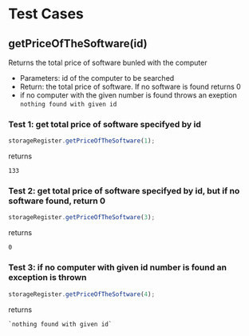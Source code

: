 # Test Cases

## **getPriceOfTheSoftware(id)**

Returns the total price of software bunled with the computer

- Parameters: id of the computer to be searched
- Return: the total price of software. If no software is found returns 0
- if no computer with the given number is found throws an exeption `nothing found with given id`

### Test 1: get total price of software specifyed by id

```js
storageRegister.getPriceOfTheSoftware(1);
```

returns

```
133
```

### Test 2: get total price of software specifyed by id, but if no software found, return 0

```js
storageRegister.getPriceOfTheSoftware(3);
```

returns

```
0
```

### Test 3: if no computer with given id number is found an exception is thrown

```js
storageRegister.getPriceOfTheSoftware(4);
```

returns

```
`nothing found with given id`
```
